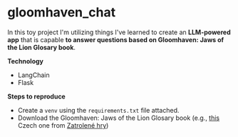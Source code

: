 # gloomhaven_chat

In this toy project I'm utilizing things I've learned to create an **LLM-powered app** that is capable **to answer questions based on Gloomhaven: Jaws of the Lion Glosary book**.


**Technology**

- LangChain
- Flask

**Steps to reproduce**

- Create a `venv` using the `requirements.txt` file attached.
- Download the Gloomhaven: Jaws of the Lion Glosary book (e.g., [this](https://www.zatrolene-hry.cz/spolecenska-hra/gloomhaven-lvi-chrtan-10327/k-stazeni/glosar-12276/) Czech one from [Zatrolené hry](https://zatrolene-hry.cz))